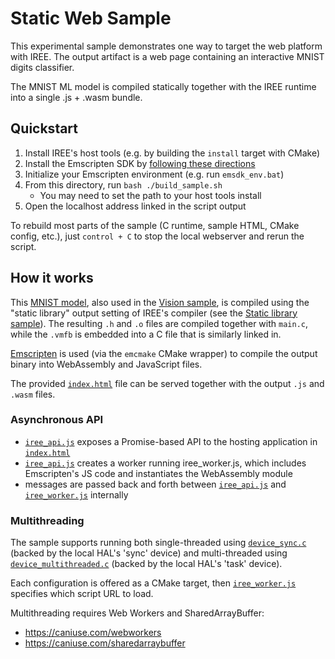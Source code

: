 # Static Web Sample

This experimental sample demonstrates one way to target the web platform with
IREE. The output artifact is a web page containing an interactive MNIST digits
classifier.

The MNIST ML model is compiled statically together with the IREE runtime into
a single .js + .wasm bundle.

## Quickstart

1. Install IREE's host tools (e.g. by building the `install` target with CMake)
2. Install the Emscripten SDK by
   [following these directions](https://emscripten.org/docs/getting_started/downloads.html)
3. Initialize your Emscripten environment (e.g. run `emsdk_env.bat`)
4. From this directory, run `bash ./build_sample.sh`
    * You may need to set the path to your host tools install
5. Open the localhost address linked in the script output

To rebuild most parts of the sample (C runtime, sample HTML, CMake config,
etc.), just `control + C` to stop the local webserver and rerun the script.

## How it works

This [MNIST model](../../../samples/models/mnist.mlir), also used in the
[Vision sample](../../../samples/vision_inference/), is compiled using the "static
library" output setting of IREE's compiler (see the
[Static library sample](../../../samples/static_library)). The resulting
`.h` and `.o` files are compiled together with `main.c`, while the `.vmfb` is
embedded into a C file that is similarly linked in.

[Emscripten](https://emscripten.org/) is used (via the `emcmake` CMake wrapper)
to compile the output binary into WebAssembly and JavaScript files.

The provided [`index.html`](./index.html) file can be served together with the
output `.js` and `.wasm` files.

### Asynchronous API

* [`iree_api.js`](./iree_api.js) exposes a Promise-based API to the hosting
  application in [`index.html`](./index.html)
* [`iree_api.js`](./iree_api.js) creates a worker running iree_worker.js, which
  includes Emscripten's JS code and instantiates the WebAssembly module
* messages are passed back and forth between [`iree_api.js`](./iree_api.js) and
  [`iree_worker.js`](./iree_worker.js) internally

### Multithreading

The sample supports running both single-threaded using
[`device_sync.c`](./device_sync.c) (backed by the local HAL's 'sync' device)
and multi-threaded using [`device_multithreaded.c`](./device_multithreaded.c)
(backed by the local HAL's 'task' device).

Each configuration is offered as a CMake target, then
[`iree_worker.js`](./iree_worker.js) specifies which script URL to load.

Multithreading requires Web Workers and SharedArrayBuffer:

* https://caniuse.com/webworkers
* https://caniuse.com/sharedarraybuffer
